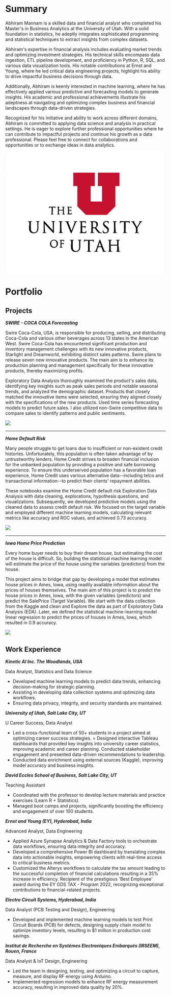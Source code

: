 # Summary

Abhiram Mannam is a skilled data and financial analyst who completed his Master's in Business Analytics at the University of Utah. With a solid foundation in statistics, he adeptly integrates sophisticated programming and statistical techniques to extract insights from complex datasets.

Abhiram's expertise in financial analysis includes evaluating market trends and optimizing investment strategies. His technical skills encompass data ingestion, ETL pipeline development, and proficiency in Python, R, SQL, and various data visualization tools. His notable contributions at Ernst and Young, where he led critical data engineering projects, highlight his ability to drive impactful business decisions through data.

Additionally, Abhiram is keenly interested in machine learning, where he has effectively applied various predictive and forecasting models to generate insights. His academic and professional achievements illustrate his adeptness at navigating and optimizing complex business and financial landscapes through data-driven strategies.

Recognized for his initiative and ability to work across different domains, Abhiram is committed to applying data science and analysis in practical settings. He is eager to explore further professional opportunities where he can contribute to impactful projects and continue his growth as a data professional. Please feel free to connect for collaborations and opportunities or to exchange ideas in data analytics.

<img src="images/the-university-of-utah1230.jpeg?raw=true"/>


# Portfolio

## Projects

***SWIRE - COCA COLA Forecasting***

Swire Coca-Cola, USA, is responsible for producing, selling, and distributing Coca-Cola and various other beverages across 13 states in the American West. Swire Coca-Cola has encountered significant production and inventory management challenges with its new innovative products, Starlight and Dreamworld, exhibiting distinct sales patterns. Swire plans to release seven new innovative products. The main aim is to enhance its production planning and management specifically for these innovative products, thereby maximizing profits.

Exploratory Data Analysis thoroughly examined the product's sales data, identifying key insights such as peak sales periods and notable seasonal trends, and analyzed the demographic dataset. Products that closely matched the innovative items were selected, ensuring they aligned closely with the specifications of the new products. Used time series forecasting models to predict future sales. I also utilized non-Swire competitive data to compare sales to identify patterns and public sentiments.

***[![](https://img.shields.io/badge/View_On_GitHub-blue?logo=GitHub)](https://github.com/AbhiramMannam/Swire-Coca-Cola-Forecast)***

---

***Home Default Risk***

Many people struggle to get loans due to insufficient or non-existent credit histories. Unfortunately, this population is often taken advantage of by untrustworthy lenders. Home Credit strives to broaden financial inclusion for the unbanked population by providing a positive and safe borrowing experience. To ensure this underserved population has a favorable loan experience, Home Credit uses various alternative data--including telco and transactional information--to predict their clients' repayment abilities.

These notebooks examine the Home Credit default risk Exploration Data Analysis with data cleaning, explorations, hypothesis questions, and visualizations. Subsequently, we developed predictive models using the cleaned data to assess credit default risk. We focused on the target variable and employed different machine learning models, calculating relevant metrics like accuracy and ROC values, and achieved 0.73 accuracy.


***[![](https://img.shields.io/badge/View_On_GitHub-blue?logo=GitHub)](https://github.com/AbhiramMannam/Capstone-Home-Credit-Default)***

---

***Iowa Home Price Prediction***

Every home buyer needs to buy their dream house, but estimating the cost of the house is difficult. So, building the statistical machine learning model will estimate the price of the house using the variables (predictors) from the house.

This project aims to bridge that gap by developing a model that estimates house prices in Ames, Iowa, using readily available information about the prices of houses themselves. The main aim of this project is to predict the house prices in Ames, Iowa, with the given variables (predictors) and predict the SalePrice (Target Variable). We start with the data collection from the Kaggle and clean and Explore the data as part of Exploratory Data Analysis (EDA). Later, we defined the statistical machine-learning model linear regression to predict the prices of houses in Ames, Iowa, which resulted in 0.9 accuracy.

***[![](https://img.shields.io/badge/View_On_GitHub-blue?logo=GitHub)](https://github.com/AbhiramMannam/Iowa---Home-Price-Prediction/tree/main)***


## Work Experience

***Kinetic AI Inc.	The Woodlands, USA***

Data Analyst, Statistics and Data Science

-	Developed machine learning models to predict data trends, enhancing decision-making for strategic planning.
-	Assisting in developing data collection systems and optimizing data workflows.
-	Ensuring data privacy, integrity, and security standards are maintained.

***University of Utah, Salt Lake City, UT***

U Career Success, Data Analyst             

-	Led a cross-functional team of 50+ students in a project aimed at optimizing career success strategies.
=	Designed interactive Tableau dashboards that provided key insights into university career statistics, improving academic and career planning. Conducted stakeholder engagement and presented data-driven recommendations to leadership.
-	Conducted data enrichment using external sources (Kaggle), improving model accuracy and business insights.

***David Eccles School of Business, Salt Lake City, UT***

Teaching Assistant												   

- Coordinated with the professor to develop lecture materials and practice exercises (Learn R + Statistics).
- Managed boot camps and projects, significantly boosting the efficiency and engagement of over 100 students.

***Ernst and Young (EY), Hyderabad, India***

Advanced Analyst, Data Engineering						

- Applied Azure Synapse Analytics & Data Factory tools to orchestrate data workflows, ensuring data integrity and accuracy.
- Developed a comprehensive Power BI dashboard by translating complex data into actionable insights, empowering clients with real-time access to critical business metrics.
- Customized the Alteryx workflows to calculate the tax amount leading to the successful completion of financial calculations resulting in a 35% increase in efficiency. Recipient of the prestigious 'Best Employee' award during the EY GDS TAX - Program 2022, recognizing exceptional contributions to financial-related projects.

***Electro Circuit Systems,	Hyderabad, India***

Data Analyst (PCB Testing and Design), Engineering

-	Developed and implemented machine learning models to test Print Circuit Boards (PCB) for defects, designing supply chain model to optimize inventory levels, resulting in $1 million in production cost savings.


***Institut de Recherche en Systèmes Electroniques Embarqués (IRSEEM), Rouen, France***

Data Analyst & IoT Design, Engineering        

- Led the team in designing, testing, and optimizing a circuit to capture, measure, and display RF energy using Arduino.
- Implemented regression models to enhance RF energy measurement accuracy, resulting in improved data quality by 20%.
